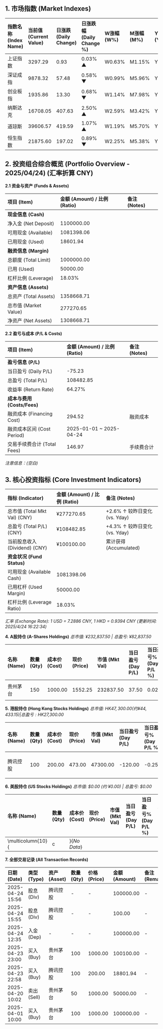
## **1. 市场指数 (Market Indexes)**

| 指数名称 (Index Name) | 当前值 (Current Value) | 日涨跌 (Daily Change) | 日涨跌幅 (Daily Change %) | W涨幅 (W%) | M涨幅 (M%) | Y涨幅 (Y%) |
| :-------------------- | :--------------------- | :-------------------- | :------------------------ | :--------- | :--------- | :--------- |
| 上证指数              | 3297.29                | 0.93                  | 0.03% ▲                   | W0.63%     | M1.15%     | Y1.63%     |
| 深证成指              | 9878.32                | 57.48                 | 0.58% ▼                   | W0.99%     | M5.96%     | Y5.15%     |
| 创业板指              | 1935.86                | 13.30                 | 0.68% ▼                   | W1.14%     | M7.98%     | Y9.61%     |
| 纳斯达克              | 16708.05               | 407.63                | 2.50% ▲                   | W2.59%     | M3.42%     | Y13.48%    |
| 道琼斯                | 39606.57               | 419.59                | 1.07% ▲                   | W1.19%     | M5.70%     | Y6.90%     |
| 恒生指数              | 21875.60               | 197.02                | 0.89% ▼                   | W2.25%     | M5.38%     | Y9.05%     |

## **2. 投资组合综合概览 (Portfolio Overview - 2025/04/24)** (汇率折算 CNY)

**2.1 资金与资产 (Funds & Assets)**

| 项目 (Item)          | 金额 (Amount) / 比例 (Ratio) | 备注 (Notes) |
| :------------------- | :--------------------------- | :----------- |
| **现金信息 (Cash)**  |                              |              |
| 净入金 (Net Deposit) | 1100000.00                   |              |
| 可用现金 (Available) | 1081398.06                   |              |
| 已用现金 (Used)      | 18601.94                     |              |
| **融资信息 (Margin)**|                              |              |
| 总额度 (Total Limit) | 1000000.00                   |              |
| 已用 (Used)          | 50000.00                     |              |
| 杠杆比例 (Leverage)  | 18.03%                       |              |
| **资产信息 (Assets)**|                              |              |
| 总资产 (Total Assets)| 1358668.71                   |              |
| 总市值 (Market Value)| 277270.65                    |              |
| 净资产 (Net Assets)  | 1308668.71                   |              |

**2.2 盈亏与成本 (P/L & Costs)**

| 项目 (Item)                 | 金额 (Amount) / 比例 (Ratio) | 备注 (Notes)             |
| :-------------------------- | :--------------------------- | :----------------------- |
| **盈亏信息 (P/L)**          |                              |                          |
| 当日盈亏 (Daily P/L)        | -75.23                       |                          |
| 总盈亏 (Total P/L)          | 108482.85                    |                          |
| 收益率 (Return Rate)        | 64.27%                       |                          |
| **成本与费用 (Costs/Fees)** |                              |                          |
| 融资成本 (Financing Cost)   | 294.52                       | 融资成本                 |
| 融资成本区间 (Cost Period)  | 2025-01-01 ~ 2025-04-24      |                          |
| 交易手续费合计 (Total Fees) | 146.97                       | 手续费合计               |

*注意信息：(空白)*

## **3. 核心投资指标 (Core Investment Indicators)**

| 指标 (Indicator)             | 金额 (Amount) / 比例 (Ratio) | 备注 (Notes)                 |
| :--------------------------- | :--------------------------- | :--------------------------- |
| 总市值 (Total Mkt Val) (CNY) | ¥277270.65                   | +2.6% ↑ 较昨日变化 (vs. Yday) |
| 总盈亏 (Total P/L) (CNY)     | ¥108482.85                   | +4.3% ↑ 较昨日变化 (vs. Yday) |
| 当前股息收入 (Dividend) (CNY)| ¥100100.00                   | 累计获得 (Accumulated)       |
| **资金状况 (Fund Status)**   |                              |                              |
| 可用现金 (Available Cash)    | 1081398.06                   |                              |
| 已用杠杆 (Used Margin)       | 50000.00                     |                              |
| 杠杆比例 (Leverage Ratio)    | 18.03%                       |                              |

*汇率 (Exchange Rate): 1 USD = 7.2886 CNY, 1 HKD = 0.9394 CNY (更新时间: 2025/4/24 16:22:34)*

**4. A股持仓 (A-Shares Holdings)**
*总市值: ¥232,837.50 | 总盈亏: ¥82,837.50*

| 名称 (Name) | 数量 (Qty) | 成本价 (Cost) | 现价 (Price) | 市值 (Mkt Val) | 当日盈亏 (Day P/L) | 当日盈亏% (Day P/L %) | 总盈亏 (Total P/L) | 总盈亏% (Total P/L %) | 周期涨幅 (Periodic) |
| :---------- | :--------- | :------------ | :----------- | :------------- | :----------------- | :-------------------- | :----------------- | :-------------------- | :------------------ |
| 贵州茅台    | 150        | 1000.00       | 1552.25      | 232837.50      | 37.50              | 0.02%                 | 82837.50           | 55.23%                | W: 0.87%<br>M: 0.56%<br>Y: 1.85% |

**5. 港股持仓 (Hong Kong Stocks Holdings)**
*总市值: HK$47,300.00 (约 ¥44,433.15) | 总盈亏: HK$27,300.00*

| 名称 (Name) | 数量 (Qty) | 成本价 (Cost) | 现价 (Price) | 市值 (Mkt Val) | 当日盈亏 (Day P/L) | 当日盈亏% (Day P/L %) | 总盈亏 (Total P/L) | 总盈亏% (Total P/L %) | 周期涨幅 (Periodic) |
| :---------- | :--------- | :------------ | :----------- | :------------- | :----------------- | :-------------------- | :----------------- | :-------------------- | :------------------ |
| 腾讯控股    | 100        | 200.00        | 473.00       | 47300.00       | -120.00            | -0.25%                | 27300.00           | 136.50%               | W: 2.84%<br>M: 5.23%<br>Y: 12.95% |

**6. 美股持仓 (US Stocks Holdings)**
*总市值: $0.00 (约 ¥0.00) | 总盈亏: $0.00*

| 名称 (Name) | 数量 (Qty) | 成本价 (Cost) | 现价 (Price) | 市值 (Mkt Val) | 当日盈亏 (Day P/L) | 当日盈亏% (Day P/L %) | 总盈亏 (Total P/L) | 总盈亏% (Total P/L %) | 周期涨幅 (Periodic) |
| :---------- | :--------- | :------------ | :----------- | :------------- | :----------------- | :-------------------- | :----------------- | :-------------------- | :------------------ |
| \multicolumn{10}{|c|}{*No Data*}                                                                                                                                     |

**7. 全部交易记录 (All Transaction Records)**

| 日期 (Date)        | 类型 (Type) | 资产 (Asset) | 数量 (Qty) | 价格 (Price) | 金额 (Amount) | 备注 (Remarks) |
| :--------------- | :-------- | :--------- | :------- | :--------- | :---------- | :----------- |
| 2025-04-24 15:56 | 股息 (Div)  | 腾讯控股       | -        | -          | 100000.00   | -            |
| 2025-04-24 15:55 | 股息 (Div)  | 腾讯控股       | -        | -          | 100.00      | -            |
| 2025-04-24 12:35 | 入金 (Dep)  | -          | -        | -          | 100000.00   | -            |
| 2025-04-23 23:00 | 买入 (Buy)  | 贵州茅台       | 100      | 1000.00    | 100100.00   | -            |
| 2025-04-23 22:58 | 买入 (Buy)  | 腾讯控股       | 100      | 200.00     | 18801.94    | -            |
| 2025-04-20 10:02 | 卖出 (Sell) | 贵州茅台       | 50       | 1000.00    | 50000.00    | -            |
| 2025-04-01 10:00 | 买入 (Buy)  | 贵州茅台       | 100      | 1000.00    | 100000.00   | -            |